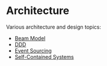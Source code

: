 # Architecture 

Various architecture and design topics:

* [Beam Model](beam-model)
* [DDD](ddd)
* [Event Sourcing](event-sourcing)
* [Self-Contained Systems](scs-architecture)
